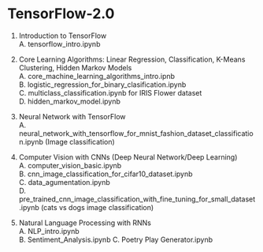 # TensorFlow-2.0


1. Introduction to TensorFlow \
  A. tensorflow_intro.ipynb
  
2. Core Learning Algorithms: Linear Regression, Classification, K-Means Clustering, Hidden Markov Models \
  A. core_machine_learning_algorithms_intro.ipnb \
  B. logistic_regression_for_binary_clasification.ipynb \
  C. multiclass_classification.ipynb for IRIS Flower dataset\
  D. hidden_markov_model.ipynb 
    
3. Neural Network with TensorFlow  \
  A. neural_network_with_tensorflow_for_mnist_fashion_dataset_classification.ipynb (Image classification) 
  
4. Computer Vision with CNNs (Deep Neural Network/Deep Learning) \
  A. computer_vision_basic.ipynb \
  B. cnn_image_classification_for_cifar10_dataset.ipynb \
  C. data_agumentation.ipynb \
  D. pre_trained_cnn_image_classification_with_fine_tuning_for_small_dataset.ipynb (cats vs dogs image classification)

5. Natural Language Processing with RNNs \
  A. NLP_intro.ipynb \
  B. Sentiment_Analysis.ipynb
  C. Poetry Play Generator.ipynb
  

